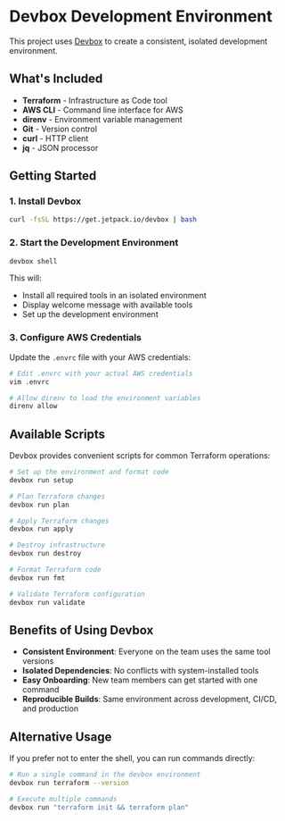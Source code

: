 # Devbox Development Environment

This project uses [Devbox](https://www.jetpack.io/devbox) to create a consistent, isolated development environment.

## What's Included

- **Terraform** - Infrastructure as Code tool
- **AWS CLI** - Command line interface for AWS
- **direnv** - Environment variable management
- **Git** - Version control
- **curl** - HTTP client
- **jq** - JSON processor

## Getting Started

### 1. Install Devbox

```bash
curl -fsSL https://get.jetpack.io/devbox | bash
```

### 2. Start the Development Environment

```bash
devbox shell
```

This will:
- Install all required tools in an isolated environment
- Display welcome message with available tools
- Set up the development environment

### 3. Configure AWS Credentials

Update the `.envrc` file with your AWS credentials:

```bash
# Edit .envrc with your actual AWS credentials
vim .envrc

# Allow direnv to load the environment variables
direnv allow
```

## Available Scripts

Devbox provides convenient scripts for common Terraform operations:

```bash
# Set up the environment and format code
devbox run setup

# Plan Terraform changes
devbox run plan

# Apply Terraform changes
devbox run apply

# Destroy infrastructure
devbox run destroy

# Format Terraform code
devbox run fmt

# Validate Terraform configuration
devbox run validate
```

## Benefits of Using Devbox

- **Consistent Environment**: Everyone on the team uses the same tool versions
- **Isolated Dependencies**: No conflicts with system-installed tools
- **Easy Onboarding**: New team members can get started with one command
- **Reproducible Builds**: Same environment across development, CI/CD, and production

## Alternative Usage

If you prefer not to enter the shell, you can run commands directly:

```bash
# Run a single command in the devbox environment
devbox run terraform --version

# Execute multiple commands
devbox run "terraform init && terraform plan"
```
